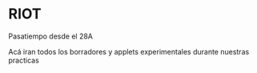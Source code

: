# RIOT
Pasatiempo desde el 28A

Acá iran todos los borradores y applets experimentales durante nuestras practicas
